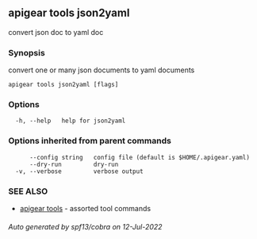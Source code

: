## apigear tools json2yaml

convert json doc to yaml doc

### Synopsis

convert one or many json documents to yaml documents

```
apigear tools json2yaml [flags]
```

### Options

```
  -h, --help   help for json2yaml
```

### Options inherited from parent commands

```
      --config string   config file (default is $HOME/.apigear.yaml)
      --dry-run         dry-run
  -v, --verbose         verbose output
```

### SEE ALSO

* [apigear tools](apigear_tools.md)	 - assorted tool commands

###### Auto generated by spf13/cobra on 12-Jul-2022
